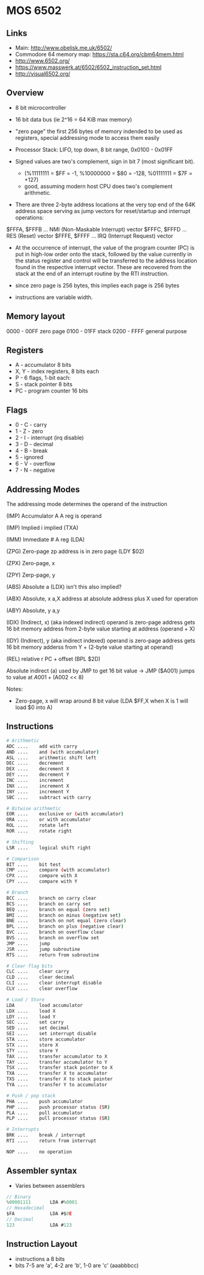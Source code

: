 # MOS 6502

## Links

* Main: http://www.obelisk.me.uk/6502/
* Commodore 64 memory map: https://sta.c64.org/cbm64mem.html
* http://www.6502.org/
* https://www.masswerk.at/6502/6502_instruction_set.html
* http://visual6502.org/

## Overview
* 8 bit microcontroller
* 16 bit data bus (ie 2^16 = 64 KiB max memory)
* "zero page" the first 256 bytes of memory indended to be used as registers, special addressing mode to access them easily

* Processor Stack: LIFO, top down, 8 bit range, 0x0100 - 0x01FF

* Signed values are two's complement, sign in bit 7 (most significant bit).
	* (%11111111 = $FF = -1, %10000000 = $80 = -128, %01111111 = $7F = +127)
	* good, assuming modern host CPU does two's complement arithmetic.

* There are three 2-byte address locations at the very top end of the 64K address space serving as jump vectors for reset/startup and interrupt operations:

$FFFA, $FFFB ... NMI (Non-Maskable Interrupt) vector
$FFFC, $FFFD ... RES (Reset) vector
$FFFE, $FFFF ... IRQ (Interrupt Request) vector

* At the occurrence of interrupt, the value of the program counter (PC) is put in high-low order onto the stack, followed by the value currently in the status register and control will be transferred to the address location found in the respective interrupt vector. These are recovered from the stack at the end of an interrupt routine by the RTI instruction.

* since zero page is 256 bytes, this implies each page is 256 bytes

* instructions are variable width.


## Memory layout

0000 - 00FF 	zero page
0100 - 01FF 	stack
0200 - FFFF     general purpose


## Registers

* A - accumulator 8 bits
* X, Y - index registers, 8 bits each
* P - 6 flags, 1-bit each: 
* S - stack pointer 8 bits
* PC - program counter 16 bits

## Flags

* 0 - C - carry
* 1 - Z - zero
* 2 - I - interrupt (irq disable)
* 3 - D - decimal
* 4 - B - break
* 5 -     ignored
* 6 - V - overflow
* 7 - N - negative

## Addressing Modes

The addressing mode determines the operand of the instruction

(IMP) Accumulator 		A		A reg is operand

(IMP) Implied 			i		implied (TXA)

(IMM) Immediate 		#		A reg (LDA)


(ZPG) Zero-page 		zp		address is in zero page (LDY $02)

(ZPX) Zero-page, x

(ZPY) Zerp-page, y


(ABS) Absolute 			a		(LDX) isn't this also implied?

(ABX) Absolute, x 		a,X		address at absolute address plus X used for operation

(ABY) Absolute, y 		a,y


(IDX) (Indirect, x)		(aka indexed indirect)
						operand is zero-page address
						gets 16 bit memory address from 2-byte value starting at address (operand + X)

(IDY) (Indirect), y 	(aka indirect indexed)
						operand is zero-page address
						gets 16 bit memory adderss from Y + (2-byte value starting at operand)


(REL) relative 			r		PC + offset (BPL $2D)


Absolute indirect		(a)		used by JMP to get 16 bit value -> JMP ($A001) jumps to value at $A001 + ($A002 << 8)

Notes:
* Zero-page, x will wrap around 8 bit value (LDA $FF,X when X is 1 will load $0 into A)




## Instructions
```sh
# Arithmetic
ADC	....	add with carry
AND	....	and (with accumulator)
ASL	....	arithmetic shift left
DEC	....	decrement
DEX	....	decrement X
DEY	....	decrement Y
INC	....	increment
INX	....	increment X
INY	....	increment Y
SBC	....	subtract with carry

# Bitwise arithmetic
EOR	....	exclusive or (with accumulator)
ORA	....	or with accumulator
ROL	....	rotate left
ROR	....	rotate right

# Shifting
LSR	....	logical shift right

# Comparison 
BIT	....	bit test
CMP	....	compare (with accumulator)
CPX	....	compare with X
CPY	....	compare with Y

# Branch
BCC	....	branch on carry clear
BCS	....	branch on carry set
BEQ	....	branch on equal (zero set)
BMI	....	branch on minus (negative set)
BNE	....	branch on not equal (zero clear)
BPL	....	branch on plus (negative clear)
BVC	....	branch on overflow clear
BVS	....	branch on overflow set
JMP	....	jump
JSR	....	jump subroutine
RTS	....	return from subroutine

# Clear flag bits
CLC	....	clear carry
CLD	....	clear decimal
CLI	....	clear interrupt disable
CLV	....	clear overflow

# Load / Store
LDA	    	load accumulator
LDX	....	load X
LDY	....	load Y
SEC	....	set carry
SED	....	set decimal
SEI	....	set interrupt disable
STA	....	store accumulator
STX	....	store X
STY	....	store Y
TAX	....	transfer accumulator to X
TAY	....	transfer accumulator to Y
TSX	....	transfer stack pointer to X
TXA	....	transfer X to accumulator
TXS	....	transfer X to stack pointer
TYA	....	transfer Y to accumulator

# Push / pop stack
PHA	....	push accumulator
PHP	....	push processor status (SR)
PLA	....	pull accumulator
PLP	....	pull processor status (SR)

# Interrupts
BRK	....	break / interrupt
RTI	....	return from interrupt

NOP	....	no operation
```

## Assembler syntax

* Varies between assemblers
```c
// Binary
%00001111		LDA #%0001
// Hexadecimal
$FA 			LDA #$0E
// Decimal
123 			LDA #123
```


## Instruction Layout

* instructions a 8 bits
* bits 7-5 are 'a', 4-2 are 'b', 1-0 are 'c' (aaabbbcc)